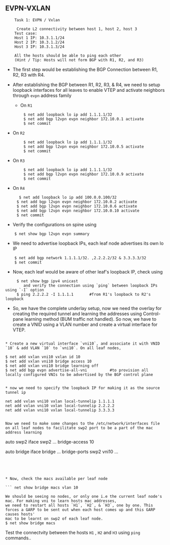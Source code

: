 ## EVPN-VXLAN
```
    Task 1: EVPN / Vxlan

     Create L2 connectivity between host 1, host 2, host 3
    Test case: 
    Host 1 IP: 10.3.1.1/24
    Host 2 IP: 10.3.1.2/24
    Host 3 IP: 10.3.1.3/24

    All the hosts should be able to ping each other
    (Hint / Tip: Hosts will not form BGP with R1, R2, and R3)

```

* The first step would be establishing the BGP Connection between R1, R2, R3 with R4.
*  After establishing the BGP between R1, R2, R3, & R4, we need to setup loopback interfaces for all leaves to enable VTEP and activate neighbors        through `evpn` address family
  
     * On `R1`
  
```
        $ net add loopback lo ip add 1.1.1.1/32
        $ net add bgp l2vpn evpn neighbor 172.10.0.1 activate
        $ net commit
```
      
   * On `R2`
```
        $ net add loopback lo ip add 1.1.1.1/32
        $ net add bgp l2vpn evpn neighbor 172.10.0.5 activate
        $ net commit
```
   * On `R3`
```
        $ net add loopback lo ip add 1.1.1.1/32
        $ net add bgp l2vpn evpn neighbor 172.10.0.9 activate
        $ net commit
```   
 
 * On `R4`
 ```
       $ net add loopback lo ip add 100.0.0.100/32
      $ net add bgp l2vpn evpn neighbor 172.10.0.2 activate
      $ net add bgp l2vpn evpn neighbor 172.10.0.6 activate
      $ net add bgp l2vpn evpn neighbor 172.10.0.10 activate
      $ net commit
```

 * Verify the configurations on spine using
```
    $ net show bgp l2vpn evpn summary
```
    
* We need to advertise loopback IPs, each leaf node advertises its own lo IP

```
    $ net add bgp network 1.1.1.1/32. ,2.2.2.2/32 & 3.3.3.3/32
    $ net commit
```
   * Now, each leaf would be aware of other leaf's loopback IP, check using
```
     $ net show bgp ipv4 unicast
        and verify the connection using `ping` between loopback IPs using `-I` option
     $ ping 2.2.2.2 -I 1.1.1.1       #from R1's loopback to R2's loopback
```
  * So, we have the complete underlay setup, now we need the overlay for creating the required tunnel and learning the addresses using Control-pane learning method (BUM traffic not handled). So now, we have to create a VNID using a VLAN number and create a virtual interface for VTEP.

```

* Create a new virtual interface `vni10`, and associate it with VNID `10` & add VLAN `10` to `vni10`. On all leaf nodes,
```
    $ net add vxlan vni10 vxlan id 10
    $ net add vxlan vni10 bridge access 10
    $ net add vxlan vni10 bridge learning off
    $ net add bgp evpn advertise-all-vni          #to provision all locally configured VNIs to be advertised by the BGP control plane      
```

* now we need to specify the loopback IP for making it as the source tunnel ip
```
    net add vxlan vni10 vxlan local-tunnelip 1.1.1.1  
    net add vxlan vni10 vxlan local-tunnelip 2.2.2.2 
    net add vxlan vni10 vxlan local-tunnelip 3.3.3.3
```

Now we need to make some changes to the /etc/network/interfaces file on all leaf nodes to facilitate swp2 port to be a part of the mac address learning
```
auto swp2
 iface swp2
     ...
     bridge-access 10

 auto bridge
 iface bridge
     ...
     bridge-ports swp2 vni10
     ...
```     




* Now, check the macs available per leaf node

``` net show bridge macs vlan 10

We should be seeing no nodes, or only one i.e the current leaf node's mac. For making vni to learn hosts mac addresses,
we need to restart all hosts `H1`, `H2`, & `H3`, one by one. This forces a GARP to be sent out when each host comes up and this GARP causes hosts'
mac to be learnt on swp2 of each leaf node.
$ net show bridge macs
```

Test the connectvity between the hosts `H1` , `H2` and `H3` using `ping` commands..







    
    
   
    
    
  
   
      
